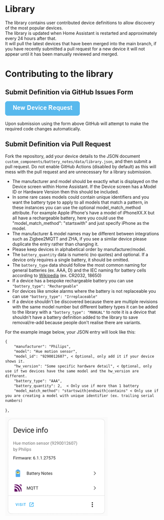 # Library

The library contains user contributed device definitions to allow discovery of the most popular devices.  
The library is updated when Home Assistant is restarted and approximately every 24 hours after that.  
It will pull the latest devices that have been merged into the main branch, if you have recently submitted a pull request for a new device it will not appear until it has been manually reviewed and merged.

# Contributing to the library

## Submit Definition via GitHub Issues Form

[!["New Device Request"](./assets/new-device-request.png)](https://github.com/andrew-codechimp/HA-Battery-Notes/issues/new?template=new_device_request.yml&title=[Device]%3A+)

Upon submission using the form above GitHub will attempt to make the required code changes automatically.

## Submit Definition via Pull Request

Fork the repository, add your device details to the JSON document `custom_components/battery_notes/data/library.json`, and then submit a pull request. Do not enable GitHub Actions (disabled by default) as this will mess with the pull request and are unnecessary for a library submission.

* The manufacturer and model should be exactly what is displayed on the Device screen within Home Assistant. If the Device screen has a Model ID or Hardware Version then this should be included.
* In some rare cases models could contain unique identifiers and you want the battery type to apply to all models that match a pattern, in these instances you can use the optional model_match_method attribute.  For example Apple iPhone's have a model of iPhoneXX.X but all have a rechargeable battery, here you could use the "model_match_method": "startswith" and just specify iPhone as the model.
* The manufacturer & model names may be different between integrations such as Zigbee2MQTT and ZHA, if you see a similar device please duplicate the entry rather than changing it.
* Please keep devices in alphabetical order by manufacturer/model.
* The `battery_quantity` data is numeric (no quotes) and optional. If a device only requires a single battery, it should be omitted.
* The `battery_type` data should follow the most common naming for general batteries (ex. AAA, D) and the IEC naming for battery cells according to [Wikipedia](https://en.wikipedia.org/wiki/List_of_battery_sizes) (ex. CR2032, 18650)
* If a device has a bespoke rechargeable battery you can use `"battery_type": "Rechargeable"`
* For devices like smoke alarms where the battery is not replaceable you can use `"battery_type": "Irreplaceable"`
* If a device shouldn't be discovered because there are multiple revisions with the same model number but different battery types it can be added to the library with a `"battery_type": "MANUAL"` to note it is a device that shouldn't have a battery definition added to the library to save removal/re-add because people don't realise there are variants.

For the example image below, your JSON entry will look like this:

```
{
    "manufacturer": "Philips",
    "model": "Hue motion sensor",
    "model_id": "9290012607", < Optional, only add it if your device shows it.
    "hw_version": "Some specific hardware detail", < Optional, only use if two devices have the same model and the hw_version are different.
    "battery_type": "AAA",
    "battery_quantity": 2,  < Only use if more than 1 battery
    "model_match_method": "startswith|endswith|contains" < Only use if you are creating a model with unique identifier (ex. trailing serial numbers)

},
```

![device details](./assets/screenshot-device-info.png)
